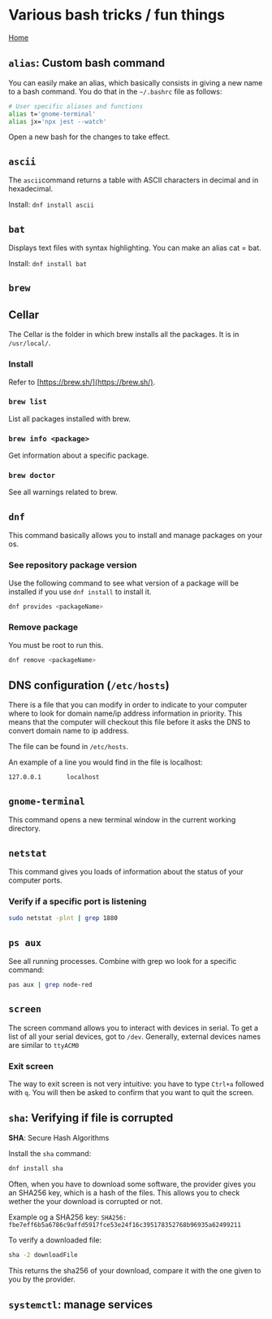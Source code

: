 # Various bash tricks / fun things

[Home](../README.md)

## `alias`: Custom bash command

You can easily make an alias, which basically consists in giving a new name to a bash command. You do that in the `~/.bashrc` file as follows:

```bash
# User specific aliases and functions
alias t='gnome-terminal'
alias jx='npx jest --watch'
```

Open a new bash for the changes to take effect.

## `ascii`

The `ascii`command returns a table with ASCII characters in decimal and in hexadecimal.

Install: `dnf install ascii`

## `bat`

Displays text files with syntax highlighting. You can make an alias cat = bat.

Install: `dnf install bat`

## `brew`

## Cellar

The Cellar is the folder in which brew installs all the packages. It is in `/usr/local/`.

### Install

Refer to [https://brew.sh/](https://brew.sh/).

### `brew list`

List all packages installed with brew.

### `brew info <package>`

Get information about a specific package.

### `brew doctor`

See all warnings related to brew.

## `dnf`

This command basically allows you to install and manage packages on your os.

### See repository package version

Use the following command to see what version of a package will be installed if you use `dnf install` to install it.

```bash
dnf provides <packageName>
```

### Remove package

You must be root to run this.

```bash
dnf remove <packageName>
```

## DNS configuration (`/etc/hosts`)

There is a file that you can modify in order to indicate to your computer where to look for domain name/ip address information in priority. This means that the computer will checkout this file before it asks the DNS to convert domain name to ip address.

The file can be found in `/etc/hosts`.

An example of a line you would find in the file is localhost:

```
127.0.0.1       localhost
```

## `gnome-terminal`

This command opens a new terminal window in the current working directory.

## `netstat`

This command gives you loads of information about the status of your computer ports.

### Verify if a specific port is listening

```bash
sudo netstat -plnt | grep 1880
```

## `ps aux`

See all running processes. Combine with grep wo look for a specific command:

```bash
pas aux | grep node-red
```

## `screen`

The screen command allows you to interact with devices in serial. To get a list of all your serial devices, got to `/dev`. Generally, external devices names are similar to `ttyACM0`

### Exit screen

The way to exit screen is not very intuitive: you have to type `Ctrl+a` followed with `q`. You will then be asked to confirm that you want to quit the screen.

## `sha`: Verifying if file is corrupted

**SHA**: Secure Hash Algorithms

Install the `sha` command:

```bash
dnf install sha
```

Often, when you have to download some software, the provider gives you an SHA256 key, which is a hash of the files. This allows you to check wether the your download is corrupted or not.

Example og a SHA256 key: `SHA256: fbe7eff6b5a6786c9affd5917fce53e24f16c395178352768b96935a62499211`

To verify a downloaded file:

```bash
sha -2 downloadFile
```

This returns the sha256 of your download, compare it with the one given to you by the provider.

## `systemctl`: manage services
